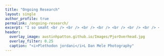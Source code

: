 ```yaml
---
title: "Ongoing Research"
layout: single
author_profile: true
permalink: /ongoing-research/
excerpt: "I so smaht <br /> <br /> <br /> <br /> <br /> <br /> <br /> <br />"
header:
  overlay_image: austinhpatton.github.io/Images/PjorOverhead.jpg
  overlay_filter: 0.25
  caption: "<i>Plethodon jordani</i>L Dan Mele Photography"
---
```

